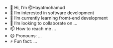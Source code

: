 - 👋 Hi, I’m @Hayatmohamud
- 👀 I’m interested in software development 
- 🌱 I’m currently learning fromt-end development 
- 💞️ I’m looking to collaborate on ...
- 📫 How to reach me ...
- 😄 Pronouns: ...
- ⚡ Fun fact: ...

<!---
Hayatmohamud/Hayatmohamud is a ✨ special ✨ repository because its `README.md` (this file) appears on your GitHub profile.
You can click the Preview link to take a look at your changes.
--->
